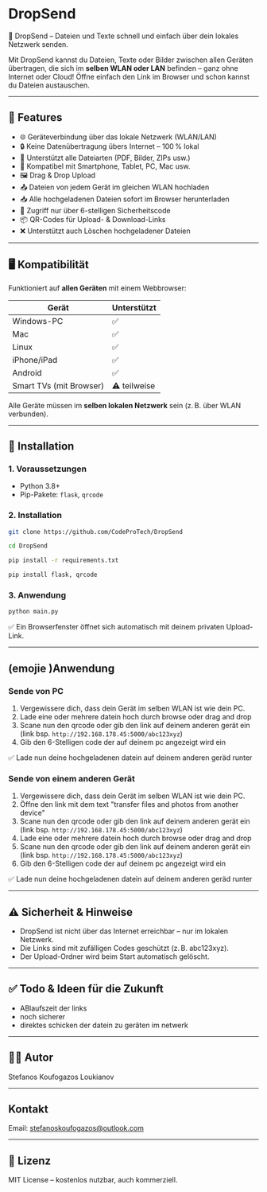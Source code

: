 # DropSend

📡 DropSend – Dateien und Texte schnell und einfach über dein lokales Netzwerk senden.

Mit DropSend kannst du Dateien, Texte oder Bilder zwischen allen Geräten übertragen, die sich im **selben WLAN oder LAN** befinden – ganz ohne Internet oder Cloud! Öffne einfach den Link im Browser und schon kannst du Dateien austauschen.

---

## 🚀 Features

- 🌐 Geräteverbindung über das lokale Netzwerk (WLAN/LAN)
- 🔒 Keine Datenübertragung übers Internet – 100 % lokal
- 📁 Unterstützt alle Dateiarten (PDF, Bilder, ZIPs usw.)
- 📲 Kompatibel mit Smartphone, Tablet, PC, Mac usw.
- 🖼️ Drag & Drop Upload
- 📤 Dateien von jedem Gerät im gleichen WLAN hochladen
- 📥 Alle hochgeladenen Dateien sofort im Browser herunterladen
- 🔐 Zugriff nur über 6-stelligen Sicherheitscode
- 📦 QR-Codes für Upload- & Download-Links
- ❌ Unterstützt auch Löschen hochgeladener Dateien

---

## 🖥️ Kompatibilität

Funktioniert auf **allen Geräten** mit einem Webbrowser:

| Gerät | Unterstützt |
|------|-------------|
| Windows-PC | ✅
| Mac | ✅
| Linux | ✅
| iPhone/iPad | ✅
| Android | ✅
| Smart TVs (mit Browser) | ⚠️ teilweise 

Alle Geräte müssen im **selben lokalen Netzwerk** sein (z. B. über WLAN verbunden).

---

## 🧩 Installation

### 1. Voraussetzungen

- Python 3.8+
- Pip-Pakete: `flask`, `qrcode`

### 2. Installation

```bash
git clone https://github.com/CodeProTech/DropSend
```
```bash
cd DropSend
```
```bash
pip install -r requirements.txt
```
```bash
pip install flask, qrcode
```

### 3. Anwendung

```bash
python main.py
```
✅ Ein Browserfenster öffnet sich automatisch mit deinem privaten Upload-Link.

---

## (emojie )Anwendung 
### Sende von PC
1. Vergewissere dich, dass dein Gerät im selben WLAN ist wie dein PC.
2. Lade eine oder mehrere datein hoch durch browse oder drag and drop
3. Scane nun den qrcode oder gib den link auf deinem anderen gerät ein (link bsp. `http://192.168.178.45:5000/abc123xyz`)
4. Gib den 6-Stelligen code der auf deinem pc angezeigt wird ein

✅ Lade nun deine hochgeladenen datein auf deinem anderen geräd runter

### Sende von einem anderen Gerät
1. Vergewissere dich, dass dein Gerät im selben WLAN ist wie dein PC.
2. Öffne den link mit dem text "transfer files and photos from another device"
3. Scane nun den qrcode oder gib den link auf deinem anderen gerät ein (link bsp. `http://192.168.178.45:5000/abc123xyz`)
4. Lade eine oder mehrere datein hoch durch browse oder drag and drop
5. Scane nun den qrcode oder gib den link auf deinem anderen gerät ein (link bsp. `http://192.168.178.45:5000/abc123xyz`)
6. Gib den 6-Stelligen code der auf deinem pc angezeigt wird ein

✅ Lade nun deine hochgeladenen datein auf deinem anderen geräd runter

---

## ⚠️ Sicherheit & Hinweise

- DropSend ist nicht über das Internet erreichbar – nur im lokalen Netzwerk.
- Die Links sind mit zufälligen Codes geschützt (z. B. abc123xyz).
- Der Upload-Ordner wird beim Start automatisch gelöscht.

---

## ✅ Todo & Ideen für die Zukunft
- ABlaufszeit der links
- noch sicherer
- direktes schicken der datein zu geräten im  netwerk
---

## 👨‍💻 Autor
Stefanos Koufogazos Loukianov

---

## Kontakt
Email: [stefanoskoufogazos@outlook.com](stefanoskoufogazos@outlook.com)


---

## 📝 Lizenz

MIT License – kostenlos nutzbar, auch kommerziell.
